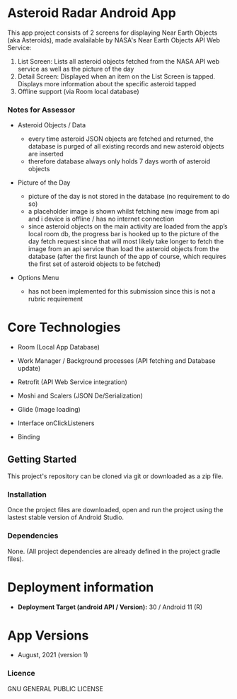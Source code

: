 # Asteroid Radar Android App

This app project consists of 2 screens for displaying Near Earth Objects (aka Asteroids), made avalailable by NASA's Near Earth Objects API Web Service:

1. List Screen: Lists all asteroid objects fetched from the NASA API web service as well as the picture of the day
2. Detail Screen: Displayed when an item on the List Screen is tapped. Displays more information about the specific asteroid tapped
3. Offline support (via Room local database)


### Notes for Assessor

- Asteroid Objects / Data
  - every time asteroid JSON objects are fetched and returned, the database is purged of all existing records and new asteroid objects are inserted
  - therefore database always only holds 7 days worth of asteroid objects

- Picture of the Day
  - picture of the day is not stored in the database (no requirement to do so)
  - a placeholder image is shown whilst fetching new image from api and i device is offline / has no internet connection
  - since asteroid objects on the main activity are loaded from the app’s local room db, the progress bar is hooked up to the picture of the day fetch request since that will most likely take longer to fetch the image from an api service than load the asteroid objects from the database (after the first launch of the app of course, which requires the first set of asteroid objects to be fetched)

- Options Menu 
  - has not been implemented for this submission since this is not a rubric requirement


# Core Technologies

- Room (Local App Database)

- Work Manager / Background processes (API fetching and Database update)

- Retrofit (API Web Service integration)

- Moshi and Scalers (JSON De/Serialization)

- Glide (Image loading)

- Interface onClickListeners

- Binding


## Getting Started

This project's repository can be cloned via git or downloaded as a zip file.


### Installation

Once the project files are downloaded, open and run the project using the lastest stable version of Android Studio.


### Dependencies

None. (All project dependencies are already defined in the project gradle files).


# Deployment information

- <strong>Deployment Target (android API / Version):</strong> 30 / Android 11 (R)


# App Versions
- August, 2021 (version 1)


### Licence
  
GNU GENERAL PUBLIC LICENSE 
